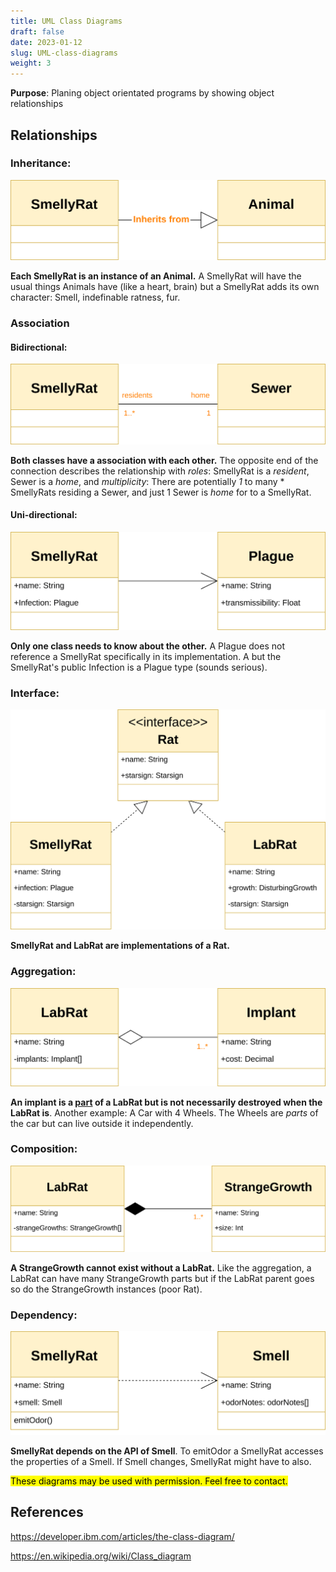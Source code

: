 ```yaml
---
title: UML Class Diagrams
draft: false
date: 2023-01-12
slug: UML-class-diagrams
weight: 3
---
```



<span class="info">**Purpose**: Planing object orientated programs by showing object relationships</span>

## Relationships 


### Inheritance:


![uml inheritance diagram](./images/inheritance.min.svg)


**Each SmellyRat is an instance of an Animal.** A SmellyRat will have the usual things Animals have (like a heart, brain) but a SmellyRat adds its own character: Smell, indefinable ratness, fur.


### Association

#### Bidirectional:

![uml bidirectional diagram](images/bidirectional.min3.svg)

**Both classes have a association with each other.** The opposite end of the connection describes the relationship with *roles*: SmellyRat is a *resident*, Sewer is a *home*, and *multiplicity*: There are potentially *1* to many \* SmellyRats residing a Sewer, and just 1 Sewer is *home* for to a SmellyRat.

#### Uni-directional:

![uml uni-bidirectional diagram](images/unidirectional.min.svg)

**Only one class needs to know about the other.** A Plague does not reference a SmellyRat specifically in its implementation. A but the SmellyRat's public Infection is a Plague type (sounds serious).


### Interface:

![uml interface diagram](images/interface.min.svg)

**SmellyRat and LabRat are implementations of a Rat.**


### Aggregation:

![uml Aggregation diagram](images/aggregation.min.svg)

**An implant is a <u>part</u> of a LabRat but is not necessarily destroyed when the LabRat is**. Another example: A Car with 4 Wheels. The Wheels are *parts* of the car but can live outside it independently.



### Composition:

![uml Composition diagram](images/composition.min.svg)

**A StrangeGrowth cannot exist without a LabRat.** Like the aggregation, a LabRat can have many StrangeGrowth parts but if the LabRat parent goes so do the StrangeGrowth instances (poor Rat).



### Dependency:

![uml Dependency diagram](images/dependency.min.svg)

**SmellyRat depends on the API of Smell**. To emitOdor a SmellyRat accesses the properties of a Smell. If Smell changes, SmellyRat might have to also.


<mark>These diagrams may be used with permission. Feel free to contact.</mark>

## References

https://developer.ibm.com/articles/the-class-diagram/

https://en.wikipedia.org/wiki/Class_diagram

